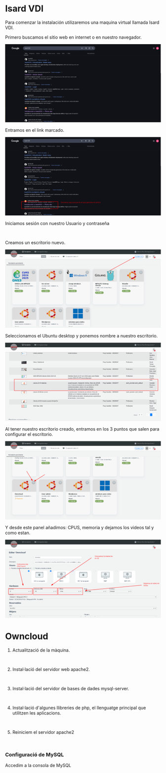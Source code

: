 # Isard VDI
Para comenzar la instalación utilizaremos una maquina virtual llamada Isard VDI.

Primero buscamos el sitio web en internet o en nuestro navegador.

<img src="Isard.png" alt="">

Entramos en el link marcado.

<img src="2025-05-06_13-19.png" alt="">

Iniciamos sesión con nuestro Usuario y contraseña 

<img src="usuario y contraseña.png" alt="">

Creamos un escritorio nuevo.

<img src="escritorio.png" alt="">

Seleccionamos el Ubuntu desktop y ponemos nombre a nuestro escritorio.

<img src="escritorio 2.png" alt="">

Al tener nuestro escritorio creado, entramos en los 3 puntos que salen para configurar el escritorio. 

<img src="escritorio 3.png" alt="">

Y desde este panel añadimos: CPUS, memoria y dejamos los videos tal y como estan.

<img src="escritorio 4.png" alt="">

# Owncloud

1. Actualització de la màquina.


<img src="" alt="">

<img src="" alt="">

2. Instal·lació del servidor web apache2.

<img src="" alt="">

3. Instal·lació del servidor de bases de dades mysql-server.

<img src="" alt="">

4. Instal·lació d'algunes llibreries de php, el llenguatge principal que utilitzen les aplicacions.

<img src="" alt="">

<img src="" alt="">

5. Reiniciem el servidor apache2

<img src="" alt="">

### Configuració de MySQL

Accedim a la consola de MySQL

<img src="" alt="">

































